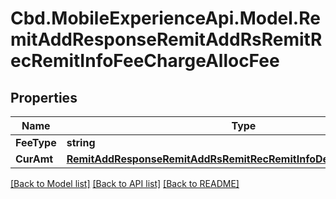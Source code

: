 # Cbd.MobileExperienceApi.Model.RemitAddResponseRemitAddRsRemitRecRemitInfoFeeChargeAllocFee

## Properties

Name | Type | Description | Notes
------------ | ------------- | ------------- | -------------
**FeeType** | **string** |  | 
**CurAmt** | [**RemitAddResponseRemitAddRsRemitRecRemitInfoDebitRefCurAmtInner**](RemitAddResponseRemitAddRsRemitRecRemitInfoDebitRefCurAmtInner.md) |  | 

[[Back to Model list]](../README.md#documentation-for-models) [[Back to API list]](../README.md#documentation-for-api-endpoints) [[Back to README]](../README.md)

